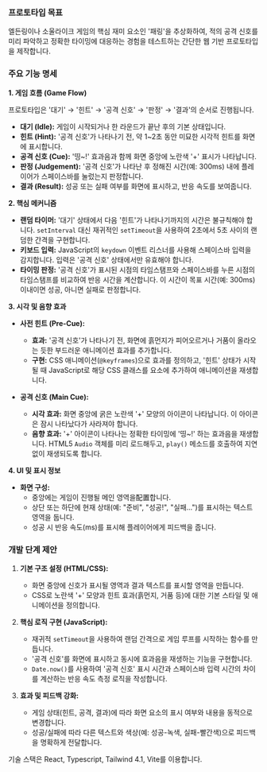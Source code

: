 ### 프로토타입 목표

엘든링이나 소울라이크 게임의 핵심 재미 요소인 '패링'을 추상화하여, 적의 공격 신호를 미리 파악하고 정확한 타이밍에 대응하는 경험을 테스트하는 간단한 웹 기반 프로토타입을 제작합니다.

### 주요 기능 명세

**1. 게임 흐름 (Game Flow)**

프로토타입은 '대기' → '힌트' → '공격 신호' → '판정' → '결과'의 순서로 진행됩니다.

- **대기 (Idle):** 게임이 시작되거나 한 라운드가 끝난 후의 기본 상태입니다.
- **힌트 (Hint):** '공격 신호'가 나타나기 전, 약 1~2초 동안 미묘한 시각적 힌트를 화면에 표시합니다.
- **공격 신호 (Cue):** '띵~!' 효과음과 함께 화면 중앙에 노란색 '+' 표시가 나타납니다.
- **판정 (Judgement):** '공격 신호'가 나타난 후 정해진 시간(예: 300ms) 내에 플레이어가 스페이스바를 눌렀는지 판정합니다.
- **결과 (Result):** 성공 또는 실패 여부를 화면에 표시하고, 반응 속도를 보여줍니다.

**2. 핵심 메커니즘**

- **랜덤 타이머:** '대기' 상태에서 다음 '힌트'가 나타나기까지의 시간은 불규칙해야 합니다. `setInterval` 대신 재귀적인 `setTimeout`을 사용하여 2초에서 5초 사이의 랜덤한 간격을 구현합니다.
- **키보드 입력:** JavaScript의 `keydown` 이벤트 리스너를 사용해 스페이스바 입력을 감지합니다. 입력은 '공격 신호' 상태에서만 유효해야 합니다.
- **타이밍 판정:** '공격 신호'가 표시된 시점의 타임스탬프와 스페이스바를 누른 시점의 타임스탬프를 비교하여 반응 시간을 계산합니다. 이 시간이 목표 시간(예: 300ms) 이내이면 성공, 아니면 실패로 판정합니다.

**3. 시각 및 음향 효과**

- **사전 힌트 (Pre-Cue):**

  - **효과:** '공격 신호'가 나타나기 전, 화면에 흙먼지가 피어오르거나 거품이 올라오는 듯한 부드러운 애니메이션 효과를 추가합니다.
  - **구현:** CSS 애니메이션(`@keyframes`)으로 효과를 정의하고, '힌트' 상태가 시작될 때 JavaScript로 해당 CSS 클래스를 요소에 추가하여 애니메이션을 재생합니다.

- **공격 신호 (Main Cue):**
  - **시각 효과:** 화면 중앙에 굵은 노란색 '+' 모양의 아이콘이 나타납니다. 이 아이콘은 잠시 나타났다가 사라져야 합니다.
  - **음향 효과:** '+' 아이콘이 나타나는 정확한 타이밍에 '띵~!' 하는 효과음을 재생합니다. HTML5 `Audio` 객체를 미리 로드해두고, `play()` 메소드를 호출하여 지연 없이 재생되도록 합니다.

**4. UI 및 표시 정보**

- **화면 구성:**
  - 중앙에는 게임이 진행될 메인 영역을配置합니다.
  - 상단 또는 하단에 현재 상태(예: "준비", "성공!", "실패...")를 표시하는 텍스트 영역을 둡니다.
  - 성공 시 반응 속도(ms)를 표시해 플레이어에게 피드백을 줍니다.

### 개발 단계 제안

1.  **기본 구조 설정 (HTML/CSS):**

    - 화면 중앙에 신호가 표시될 영역과 결과 텍스트를 표시할 영역을 만듭니다.
    - CSS로 노란색 '+' 모양과 힌트 효과(흙먼지, 거품 등)에 대한 기본 스타일 및 애니메이션을 정의합니다.

2.  **핵심 로직 구현 (JavaScript):**

    - 재귀적 `setTimeout`을 사용하여 랜덤 간격으로 게임 루프를 시작하는 함수를 만듭니다.
    - '공격 신호'를 화면에 표시하고 동시에 효과음을 재생하는 기능을 구현합니다.
    - `Date.now()`를 사용하여 '공격 신호' 표시 시간과 스페이스바 입력 시간의 차이를 계산하는 반응 속도 측정 로직을 작성합니다.

3.  **효과 및 피드백 강화:**
    - 게임 상태(힌트, 공격, 결과)에 따라 화면 요소의 표시 여부와 내용을 동적으로 변경합니다.
    - 성공/실패에 따라 다른 텍스트와 색상(예: 성공-녹색, 실패-빨간색)으로 피드백을 명확하게 전달합니다.

기술 스택은 React, Typescript, Tailwind 4.1, Vite를 이용합니다.
